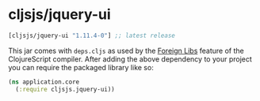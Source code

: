 # cljsjs/jquery-ui

[](dependency)
```clojure
[cljsjs/jquery-ui "1.11.4-0"] ;; latest release
```
[](/dependency)

This jar comes with `deps.cljs` as used by the [Foreign Libs][flibs] feature
of the ClojureScript compiler. After adding the above dependency to your project
you can require the packaged library like so:

```clojure
(ns application.core
  (:require cljsjs.jquery-ui))
```

[flibs]: https://github.com/clojure/clojurescript/wiki/Packaging-Foreign-Dependencies
